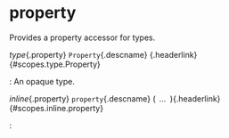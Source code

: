 <style type="text/css" rel="stylesheet">body { counter-reset: chapter 19; }</style>

property
========

Provides a property accessor for types.

*type*{.property} `Property`{.descname} [](#scopes.type.Property "Permalink to this definition"){.headerlink} {#scopes.type.Property}

:   An opaque type.

*inline*{.property} `property`{.descname} (*&ensp;...&ensp;*)[](#scopes.inline.property "Permalink to this definition"){.headerlink} {#scopes.inline.property}

:   

